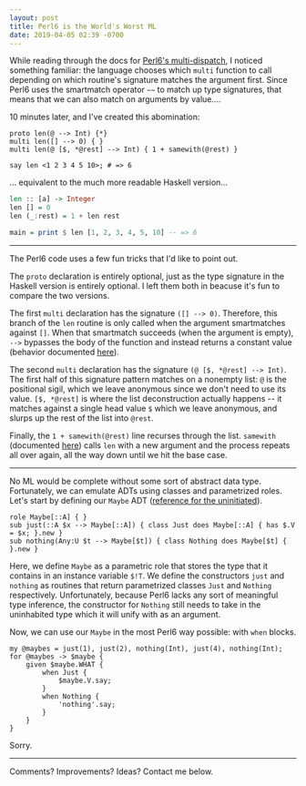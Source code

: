 ```yaml
---
layout: post
title: Perl6 is the World's Worst ML
date: 2019-04-05 02:39 -0700
---
```


While reading through the docs for [Perl6's multi-dispatch](https://docs.perl6.org/language/functions#Multi-dispatch), I noticed something familiar: the language chooses which `multi` function to call depending on which routine's signature matches the argument first. Since Perl6 uses the smartmatch operator `~~` to match up type signatures, that means that we can also match on arguments by value....

10 minutes later, and I've created this abomination:

```perl6
proto len(@ --> Int) {*}
multi len([] --> 0) { }
multi len(@ [$, *@rest] --> Int) { 1 + samewith(@rest) }

say len <1 2 3 4 5 10>; # => 6
```

... equivalent to the much more readable Haskell version... 

```haskell
len :: [a] -> Integer
len [] = 0
len (_:rest) = 1 + len rest

main = print $ len [1, 2, 3, 4, 5, 10] -- => 6
```

---

The Perl6 code uses a few fun tricks that I'd like to point out. 

The `proto` declaration is entirely optional, just as the type signature in the Haskell version is entirely optional. I left them both in beacuse it's fun to compare the two versions.

The first `multi` declaration has the signature `([] --> 0)`. Therefore, this branch of the `len` routine is only called when the argument smartmatches against `[]`. When that smartmatch succeeds (when the argument is empty), `-->` bypasses the body of the function and instead returns a constant value (behavior documented [here](https://docs.perl6.org/type/Signature#index-entry---%3E "< --> > documentation")).

The second `multi` declaration has the signature `(@ [$, *@rest] --> Int)`. The first half of this signature pattern matches on a nonempty list: `@` is the positional sigil, which we leave anonymous since we don't need to use its value. `[$, *@rest]` is where the list deconstruction actually happens -- it matches against a single head value `$` which we leave anonymous, and slurps up the rest of the list into `@rest`.

Finally, the `1 + samewith(@rest)` line recurses through the list. `samewith` (documented [here](https://docs.perl6.org/language/functions#index-entry-dispatch_samewith "samewith documentation")) calls `len` with a new argument and the process repeats all over again, all the way down until we hit the base case.

---

No ML would be complete without some sort of abstract data type. Fortunately, we can emulate ADTs using classes and parametrized roles. Let's start by defining our `Maybe` ADT ([reference for the uninitiated](https://en.wikibooks.org/wiki/Haskell/Understanding_monads/Maybe "Haskell Maybe monad")).

```perl6
role Maybe[::A] { }
sub just(::A $x --> Maybe[::A]) { class Just does Maybe[::A] { has $.V = $x; }.new }
sub nothing(Any:U $t --> Maybe[$t]) { class Nothing does Maybe[$t] { }.new }
```

Here, we define `Maybe` as a parametric role that stores the type that it contains in an instance variable `$!T`. We define the constructors `just` and `nothing` as routines that return parametrized classes `Just` and `Nothing` respectively. Unfortunately, because Perl6 lacks any sort of meaningful type inference, the constructor for `Nothing` still needs to take in the uninhabited type which it will unify with as an argument.

Now, we can use our `Maybe` in the most Perl6 way possible: with `when` blocks.

```perl6
my @maybes = just(1), just(2), nothing(Int), just(4), nothing(Int);
for @maybes -> $maybe {
	given $maybe.WHAT {
		when Just {
			$maybe.V.say;
		}
		when Nothing {
			'nothing'.say;
		}
	}
}
```

Sorry.

---

Comments? Improvements? Ideas? Contact me below.
